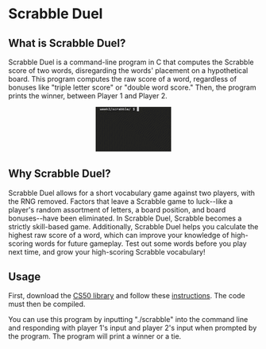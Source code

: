 # Scrabble Duel

## What is Scrabble Duel?
Scrabble Duel is a command-line program in C that computes the Scrabble score of two words, disregarding the words' placement on a hypothetical board. This program computes the raw score of a word, regardless of bonuses like "triple letter score" or "double word score." Then, the program prints the winner, between Player 1 and Player 2.

<div align="center">

<img src="https://github.com/m-saylor/scrabble-duel/blob/main/Scrabble-Duel.GIF" width="30%" height="30%" />

</div>

## Why Scrabble Duel?
Scrabble Duel allows for a short vocabulary game against two players, with the RNG removed. Factors that leave a Scrabble game to luck--like a player's random assortment of letters, a board position, and board bonuses--have been eliminated. In Scrabble Duel, Scrabble becomes a strictly skill-based game. Additionally, Scrabble Duel helps you calculate the highest raw score of a word, which can improve your knowledge of high-scoring words for future gameplay. Test out some words before you play next time, and grow your high-scoring Scrabble vocabulary!

## Usage
First, download the [CS50 library](https://github.com/cs50/libcs50/releases) and follow these [instructions](https://github.com/m-saylor/libcs50). The code must then be compiled.

You can use this program by inputting "./scrabble" into the command line and responding with player 1's input and player 2's input when prompted by the program. The program will print a winner or a tie.
